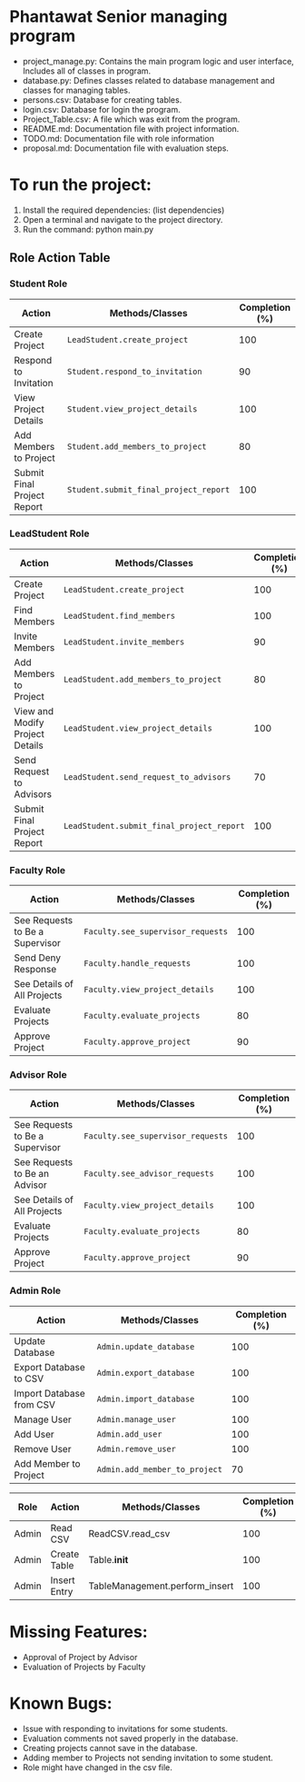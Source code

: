 # Phantawat Senior managing program
  - project_manage.py: Contains the main program logic and user interface, Includes all of classes in program.
  - database.py: Defines classes related to database management and classes for managing tables.
  - persons.csv: Database for creating tables.
  - login.csv: Database for login the program.
  - Project_Table.csv: A file which was exit from the program.
  - README.md: Documentation file with project information.
  - TODO.md: Documentation file with role information
  - proposal.md: Documentation file with evaluation steps.
  
# To run the project:
  1. Install the required dependencies: (list dependencies)
  2. Open a terminal and navigate to the project directory.
  3. Run the command: python main.py

## Role Action Table

### Student Role

| Action                           | Methods/Classes                             | Completion (%) |
| -------------------------------- | --------------------------------------------| ---------------|
| Create Project                   | `LeadStudent.create_project`                | 100            |
| Respond to Invitation            | `Student.respond_to_invitation`             | 90             |
| View Project Details             | `Student.view_project_details`              | 100            |
| Add Members to Project           | `Student.add_members_to_project`            | 80             |
| Submit Final Project Report      | `Student.submit_final_project_report`       | 100            |

### LeadStudent Role

| Action                           | Methods/Classes                             | Completion (%) |
| -------------------------------- | --------------------------------------------| ---------------|
| Create Project                   | `LeadStudent.create_project`                | 100            |
| Find Members                     | `LeadStudent.find_members`                  | 100            |
| Invite Members                   | `LeadStudent.invite_members`                | 90             |
| Add Members to Project           | `LeadStudent.add_members_to_project`        | 80             |
| View and Modify Project Details  | `LeadStudent.view_project_details`          | 100            |
| Send Request to Advisors         | `LeadStudent.send_request_to_advisors`      | 70             |
| Submit Final Project Report      | `LeadStudent.submit_final_project_report`   | 100            |

### Faculty Role

| Action                           | Methods/Classes                             | Completion (%) |
| -------------------------------- | --------------------------------------------| ---------------|
| See Requests to Be a Supervisor  | `Faculty.see_supervisor_requests`           | 100            |
| Send Deny Response               | `Faculty.handle_requests`                   | 100            |
| See Details of All Projects      | `Faculty.view_project_details`              | 100            |
| Evaluate Projects                | `Faculty.evaluate_projects`                 | 80             |
| Approve Project                  | `Faculty.approve_project`                   | 90             |

### Advisor Role

| Action                           | Methods/Classes                             | Completion (%) |
| -------------------------------- | --------------------------------------------| ---------------|
| See Requests to Be a Supervisor  | `Faculty.see_supervisor_requests`           | 100            |
| See Requests to Be an Advisor    | `Faculty.see_advisor_requests`              | 100            |
| See Details of All Projects      | `Faculty.view_project_details`              | 100            |
| Evaluate Projects                | `Faculty.evaluate_projects`                 | 80             |
| Approve Project                  | `Faculty.approve_project`                   | 90             |

### Admin Role

| Action                           | Methods/Classes                             | Completion (%) |
| -------------------------------- | --------------------------------------------| ---------------|
| Update Database                  | `Admin.update_database`                     | 100            |
| Export Database to CSV           | `Admin.export_database`                     | 100            |
| Import Database from CSV         | `Admin.import_database`                     | 100            |
| Manage User                      | `Admin.manage_user`                         | 100            |
| Add User                         | `Admin.add_user`                            | 100            |
| Remove User                      | `Admin.remove_user`                         | 100            |
| Add Member to Project            | `Admin.add_member_to_project`               | 70             |

| Role  | Action                   | Methods/Classes                             | Completion (%)  |
|-------|--------------------------|---------------------------------------------|-----------------|
| Admin | Read CSV                 | ReadCSV.read_csv                            | 100             |
| Admin | Create Table             | Table.__init__                              | 100             |
| Admin | Insert Entry             | TableManagement.perform_insert              | 100             |



# Missing Features:
  - Approval of Project by Advisor
  - Evaluation of Projects by Faculty

# Known Bugs:
  - Issue with responding to invitations for some students.
  - Evaluation comments not saved properly in the database.
  - Creating projects cannot save in the database.
  - Adding member to Projects not sending invitation to some student.
  - Role might have changed in the csv file.
